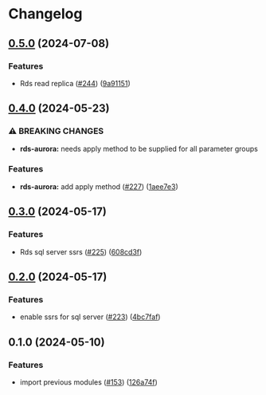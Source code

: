 # Changelog

## [0.5.0](https://github.com/kloia/platform-modules/compare/aws-rds-aurora-v0.4.0...aws-rds-aurora-v0.5.0) (2024-07-08)


### Features

* Rds read replica ([#244](https://github.com/kloia/platform-modules/issues/244)) ([9a91151](https://github.com/kloia/platform-modules/commit/9a9115197db0da18930c229ac950db8e725b1ee4))

## [0.4.0](https://github.com/kloia/platform-modules/compare/aws-rds-aurora-v0.3.0...aws-rds-aurora-v0.4.0) (2024-05-23)


### ⚠ BREAKING CHANGES

* **rds-aurora:** needs apply method to be supplied for all parameter groups

### Features

* **rds-aurora:** add apply method ([#227](https://github.com/kloia/platform-modules/issues/227)) ([1aee7e3](https://github.com/kloia/platform-modules/commit/1aee7e391dee949c13636f532ac68c5e7286bbeb))

## [0.3.0](https://github.com/kloia/platform-modules/compare/aws-rds-aurora-v0.2.0...aws-rds-aurora-v0.3.0) (2024-05-17)


### Features

* Rds sql server ssrs ([#225](https://github.com/kloia/platform-modules/issues/225)) ([608cd3f](https://github.com/kloia/platform-modules/commit/608cd3f6ebc32b37e423879b0012bd980f0dc794))

## [0.2.0](https://github.com/kloia/platform-modules/compare/aws-rds-aurora-v0.1.0...aws-rds-aurora-v0.2.0) (2024-05-17)


### Features

* enable ssrs for sql server ([#223](https://github.com/kloia/platform-modules/issues/223)) ([4bc7faf](https://github.com/kloia/platform-modules/commit/4bc7faf232cdc6ad6c483b7ece125ba985d5964b))

## 0.1.0 (2024-05-10)


### Features

* import previous modules ([#153](https://github.com/kloia/platform-modules/issues/153)) ([126a74f](https://github.com/kloia/platform-modules/commit/126a74f8430ca971e61740f72de776dee210bb55))
